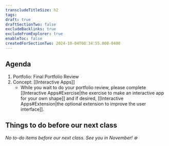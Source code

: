 ```yaml
---
transcludeTitleSize: h2
tags:
draft: true
draftSectionTwo: false
excludeBacklinks: true
excludeFromExplorer: true
enableToc: false
createdForSectionTwo: 2024-10-04T00:34:55.000-0400
---
```

## Agenda
1. Portfolio: Final Portfolio Review
2. Concept: [[Interactive Apps]]
	- While you wait to do your portfolio review, please complete [[Interactive Apps#Exercise|the exercise to make an interactive app for your own shape]] and if desired, [[Interactive Apps#Extension|the optional extension to improve the user interface]].

## Things to do before our next class

_No to-do items before our next class. See you in November! ❄️_